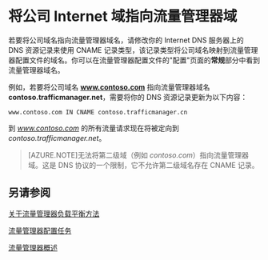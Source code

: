 <properties
   pageTitle="将公司 Internet 域指向流量管理器域"
   description="本文将帮助你将公司域名指向流量管理器域名。"
   services="traffic-manager"
   documentationCenter=""
   authors="cherylmc"
   manager="adinah"
   editor="tysonn" />
<tags ms.service="traffic-manager"
    ms.date="02/27/2015"
    wacn.date="04/15/2015"
    />

# 将公司 Internet 域指向流量管理器域

若要将公司域名指向流量管理器域名，请修改你的 Internet DNS 服务器上的 DNS 资源记录来使用 CNAME 记录类型，该记录类型将公司域名映射到流量管理器配置文件的域名。你可以在流量管理器配置文件的"配置"页面的**常规**部分中看到流量管理器域名。

例如，若要将公司域名 **www.contoso.com** 指向流量管理器域名 **contoso.trafficmanager.net**，需要将你的 DNS 资源记录更新为以下内容：

    www.contoso.com IN CNAME contoso.trafficmanager.cn 

到  *www.contoso.com* 的所有流量请求现在将被定向到  *contoso.trafficmanager.net*。

>[AZURE.NOTE]无法将第二级域（例如  *contoso.com*）指向流量管理器域。这是 DNS 协议的一个限制，它不允许第二级域名存在 CNAME 记录。

## 另请参阅

[关于流量管理器负载平衡方法](/documentation/articles/traffic-manager-load-balancing-methods)

[流量管理器配置任务](https://msdn.microsoft.com/zh-CN/library/azure/hh744830.aspx)

[流量管理器概述](/documentation/articles/traffic-manager-overview)

<!--HONumber=50-->